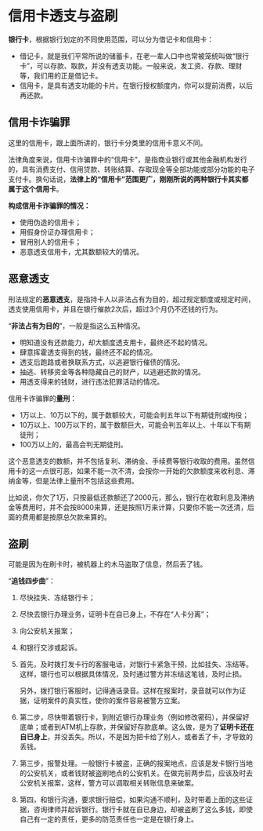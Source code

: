 # 信用卡透支与盗刷

**银行卡**，根据银行划定的不同使用范围，可以分为借记卡和信用卡：

* 借记卡，就是我们平常所说的储蓄卡，在老一辈人口中也常被笼统叫做“银行卡”，可以存款、取款，并没有透支功能。一般来说，发工资、存款、理财等，我们用的正是借记卡。
* 信用卡，是具有透支功能的卡片。在银行授权额度内，你可以提前消费，以后再还款。

## 信用卡诈骗罪

这里的信用卡，跟上面所讲的，银行卡分类里的信用卡意义不同。

法律角度来说，信用卡诈骗罪中的“信用卡”，是指商业银行或其他金融机构发行的，具有消费支付、信用贷款、转账结算、存取现金等全部功能或部分功能的电子支付卡。换句话说，**法律上的“信用卡”范围更广，刚刚所说的两种银行卡其实都属于这个信用卡**。

**构成信用卡诈骗罪的情况：**

* 使用伪造的信用卡；
* 用假身份证办理信用卡；
* 冒用别人的信用卡；
* 恶意透支信用卡，尤其数额较大的情况。

## 恶意透支

刑法规定的**恶意透支**，是指持卡人以非法占有为目的，超过规定额度或规定时间，透支使用信用卡，并且在银行催款2次后，超过3个月仍不还钱的行为。

“**非法占有为目的**”，一般是指这么五种情况。

* 明知道没有还款能力，却大额度透支用卡，最终还不起的情况。
* 肆意挥霍透支得到的钱，最终还不起的情况。
* 透支后跑路或者换联系方式，以逃避银行催债的情况。
* 抽逃、转移资金等各种隐藏自己的财产，以逃避还款的情况。
* 用透支得来的钱财，进行违法犯罪活动的情况。

信用卡诈骗罪的**量刑**：

* 1万以上、10万以下的，属于数额较大，可能会判五年以下有期徒刑或拘役；
* 10万以上、100万以下的，属于数额巨大，可能会判五年以上、十年以下有期徒刑；
* 100万以上的，最高会判无期徒刑。

这个恶意透支的数额，并不包括复利、滞纳金、手续费等银行收取的费用。虽然信用卡的这一点很可恶，如果不能一次不清，会按你一开始的欠款额度来收利息、滞纳金等，但是法律上量刑不包括这些费用。

比如说，你欠了1万，只按最低还款额还了2000元，那么，银行在收取利息及滞纳金等费用时，并不会按8000来算，还是按照1万来计算，只要你不能一次还清，后面的费用都是按原总欠款来算的。

## 盗刷

可能是因为在刷卡时，被机器上的木马盗取了信息，然后丢了钱。

“**追钱四步曲**”：

1. 尽快挂失、冻结银行卡；
2. 尽快去银行办理业务，证明卡在自已身上，不存在“人卡分离”；
3. 向公安机关报案；
4. 和银行交涉或起诉。
5. 首先，及时拨打发卡行的客服电话，对银行卡紧急干预，比如挂失、冻结等。这样，银行也可以根据具体情况，及时通过警方并冻结这笔钱，及时止损。

   另外，拨打银行客服时，记得通话录音。这样在报案时，录音就可以作为证据，证明案件的真实性，使你的案件容易被警方立案。

6. 第二步，尽快带着银行卡，到附近银行办理业务（例如修改密码），并保留好底单；或者到ATM机上存款，并保留好存款底单。这么做，是为了**证明卡还在自已身上**，并没丢失。所以，不是因为把卡给了别人，或者丢了卡，才导致的丢钱。
7. 第三步，报警处理。一般银行卡被盗，正确的报案地点，应该是发卡银行当地的公安机关，或者钱财被盗刷地点的公安机关。在做完前两步后，应该及时去公安机关报案，这样，警方可以调取相关转账信息来破案。
8. 第四，和银行沟通，要求银行赔偿，如果沟通不顺利，及时带着上面的这些证据，咨询律师并起诉银行。银行卡就在自已身边，却被盗刷了这么多钱，即使自己有一定的责任，更多的防范责任也一定是在银行身上。


